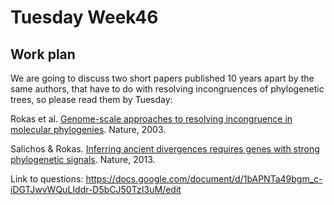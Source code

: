 # Tuesday Week46

## Work plan

We are going to discuss two short papers published 10 years apart by the same authors, that have to do with resolving incongruences of phylogenetic trees, so please read them by Tuesday:

Rokas et al. [Genome-scale approaches to resolving incongruence in molecular phylogenies](https://www.nature.com/articles/nature02053). Nature, 2003.

Salichos & Rokas. [Inferring ancient divergences requires genes with strong phylogenetic signals](https://www.nature.com/articles/nature12130). Nature, 2013.


Link to questions:
https://docs.google.com/document/d/1bAPNTa49bgm_c-iDGTJwvWQuLIddr-D5bCJ50TzI3uM/edit
